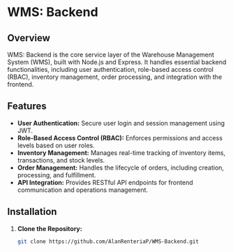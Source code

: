 # WMS: Backend

## Overview

WMS: Backend is the core service layer of the Warehouse Management System (WMS), built with Node.js and Express. It handles essential backend functionalities, including user authentication, role-based access control (RBAC), inventory management, order processing, and integration with the frontend.

## Features

- **User Authentication:** Secure user login and session management using JWT.
- **Role-Based Access Control (RBAC):** Enforces permissions and access levels based on user roles.
- **Inventory Management:** Manages real-time tracking of inventory items, transactions, and stock levels.
- **Order Management:** Handles the lifecycle of orders, including creation, processing, and fulfillment.
- **API Integration:** Provides RESTful API endpoints for frontend communication and operations management.

## Installation

1. **Clone the Repository:**
   ```bash
   git clone https://github.com/AlanRenteriaP/WMS-Backend.git
